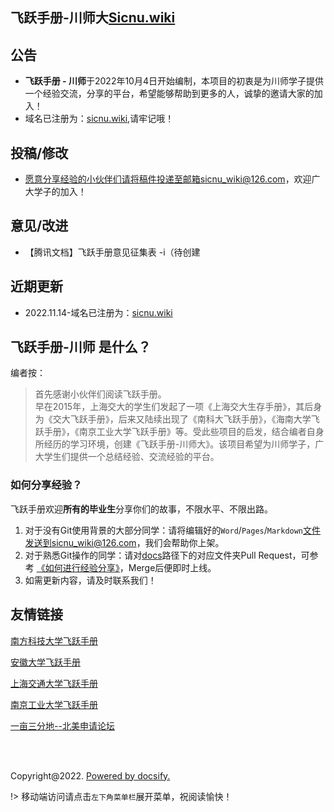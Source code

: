 ## 飞跃手册-川师大[Sicnu.wiki](https://www.sicnu.wiki)

## 公告

- **飞跃手册 - 川师**于2022年10月4日开始编制，本项目的初衷是为川师学子提供一个经验交流，分享的平台，希望能够帮助到更多的人，诚挚的邀请大家的加入！
- 域名已注册为：[sicnu.wiki](https://sicnu.wiki),请牢记哦！

## 投稿/修改

- 愿意分享经验的小伙伴们请将稿件投递至邮箱sicnu_wiki@126.com，欢迎广大学子的加入！

## 意见/改进

- 【腾讯文档】飞跃手册意见征集表 -i（待创建


## 近期更新
- 2022.11.14-域名已注册为：[sicnu.wiki](https://sicnu.wiki)
## 飞跃手册-川师 是什么？

编者按：
>首先感谢小伙伴们阅读飞跃手册。<br>
>早在2015年，上海交大的学生们发起了一项《上海交大生存手册》，其后身为《交大飞跃手册》，后来又陆续出现了《南科大飞跃手册》，《海南大学飞跃手册》，《南京工业大学飞跃手册》等。受此些项目的启发，结合编者自身所经历的学习环境，创建《飞跃手册-川师大》。该项目希望为川师学子，广大学生们提供一个总结经验、交流经验的平台。



### 如何分享经验？

飞跃手册欢迎**所有的毕业生**分享你们的故事，不限水平、不限出路。

1. 对于没有Git使用背景的大部分同学：请将编辑好的`Word`/`Pages`/`Markdown`文件发送到sicnu_wiki@126.com，我们会帮助你上架。
2. 对于熟悉Git操作的同学：请对[docs](https://github.com/SICNU-Application/wiki-SICNU/tree/master/docs)路径下的对应文件夹Pull Request，可参考 [《如何进行经验分享》](https://github.com/SICNU-Application/wiki-SICNU/blob/master/docs/%E5%A6%82%E4%BD%95%E4%BD%BF%E7%94%A8GitHub%E8%BF%9B%E8%A1%8C%E7%BB%8F%E9%AA%8C%E5%88%86%E4%BA%AB.md)，Merge后便即时上线。
3. 如需更新内容，请及时联系我们！

<!-- ## 贡献者 -->
<!-- https://contrib.rocks/preview?repo=angular%2Fangular-ja 
Generate an image of contributors to keep your README.md in sync.
-->
<!-- <a href="https://github.com/orgs/SICNU-Application/people">
  <br><img src="https://contributors-img.web.app/image?repo=SUSTech-Application/SUSTechapplication" />
</a> -->


## 友情链接
[南方科技大学飞跃手册](https://sustech-application.com/#/?id=%e5%8d%97%e6%96%b9%e7%a7%91%e6%8a%80%e5%a4%a7%e5%ad%a6%e9%a3%9e%e8%b7%83%e6%89%8b%e5%86%8c)

[安徽大学飞跃手册](https://www.ahu.wiki/#/)

[上海交通大学飞跃手册](https://survivesjtu.github.io/SJTU-Application/#/)

[南京工业大学飞跃手册](https://github.com/yaoshun123/FLY_NJTech)

[一亩三分地--北美申请论坛](http://www.1point3acres.com/)

<br>
<span id="busuanzi_container_site_pv" style='display:none'>
  本站总访问量：<span id="busuanzi_value_site_pv"></span> 次
</span>
<span id="busuanzi_container_site_uv" style='display:none'>
  |本站总访客数：<span id="busuanzi_value_site_uv"></span> 人
</span>

<span id="sitetime"></span><br>
<span>Copyright@2022.</span>
<span>[Powered by docsify.](https://github.com/docsifyjs/docsify)</span>
<br>


!> 移动端访问请点击`左下角菜单栏`展开菜单，祝阅读愉快！


<!-- `手册搭建：https://www.ahu.wiki/#/%E4%BB%8E0%E5%88%B01%E5%88%9B%E5%BB%BA%E5%AE%89%E5%BE%BD%E5%A4%A7%E5%AD%A6%E9%A3%9E%E8%B7%83%E6%89%8B%E5%86%8C` -->